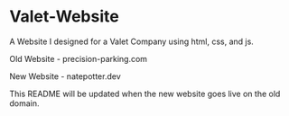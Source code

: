 # Valet-Website
A Website I designed for a Valet Company using html, css, and js. 

Old Website - precision-parking.com

New Website - natepotter.dev 

This README will be updated when the new website goes live on the old domain. 
